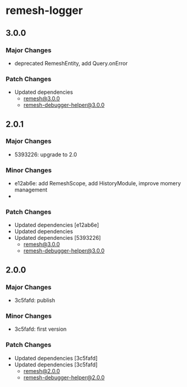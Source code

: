 # remesh-logger

## 3.0.0

### Major Changes

- deprecated RemeshEntity, add Query.onError

### Patch Changes

- Updated dependencies
  - remesh@3.0.0
  - remesh-debugger-helper@3.0.0

## 2.0.1

### Major Changes

- 5393226: upgrade to 2.0

### Minor Changes

- e12ab6e: add RemeshScope, add HistoryModule, improve momery management
-

### Patch Changes

- Updated dependencies [e12ab6e]
- Updated dependencies
- Updated dependencies [5393226]
  - remesh@3.0.0
  - remesh-debugger-helper@3.0.0

## 2.0.0

### Major Changes

- 3c5fafd: publish

### Minor Changes

- 3c5fafd: first version

### Patch Changes

- Updated dependencies [3c5fafd]
- Updated dependencies [3c5fafd]
  - remesh@2.0.0
  - remesh-debugger-helper@2.0.0
